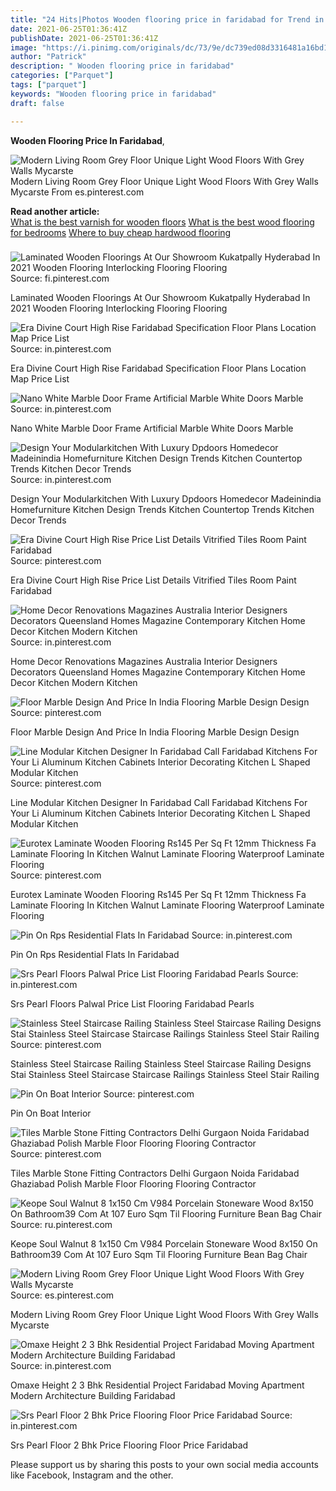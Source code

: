 ```yaml
---
title: "24 Hits|Photos Wooden flooring price in faridabad for Trend in 2022"
date: 2021-06-25T01:36:41Z
publishDate: 2021-06-25T01:36:41Z
image: "https://i.pinimg.com/originals/dc/73/9e/dc739ed08d3316481a16bd15540ec752.jpg"
author: "Patrick"
description: " Wooden flooring price in faridabad"
categories: ["Parquet"]
tags: ["parquet"]
keywords: "Wooden flooring price in faridabad"
draft: false

---
```

<!-- Head tag Code -->
**Wooden Flooring Price In Faridabad**, 

![Modern Living Room Grey Floor Unique Light Wood Floors With Grey Walls Mycarste](https://i.pinimg.com/originals/e2/6a/c4/e26ac42be42f6deca83efb891650c130.jpg "Modern Living Room Grey Floor Unique Light Wood Floors With Grey Walls Mycarste")
Modern Living Room Grey Floor Unique Light Wood Floors With Grey Walls Mycarste From es.pinterest.com

**Read another article:**  
[What is the best varnish for wooden floors](/what-is-the-best-varnish-for-wooden-floors/)
[What is the best wood flooring for bedrooms](/what-is-the-best-wood-flooring-for-bedrooms/)
[Where to buy cheap hardwood flooring](/where-to-buy-cheap-hardwood-flooring/)




### 

 


![Laminated Wooden Floorings At Our Showroom Kukatpally Hyderabad In 2021 Wooden Flooring Interlocking Flooring Flooring](https://i.pinimg.com/originals/a2/a5/8e/a2a58eeb7fad862266fcd0dd08fcac61.jpg "Laminated Wooden Floorings At Our Showroom Kukatpally Hyderabad In 2021 Wooden Flooring Interlocking Flooring Flooring")
Source: fi.pinterest.com

Laminated Wooden Floorings At Our Showroom Kukatpally Hyderabad In 2021 Wooden Flooring Interlocking Flooring Flooring  

![Era Divine Court High Rise Faridabad Specification Floor Plans Location Map Price List](https://i.pinimg.com/736x/32/47/a9/3247a911bab1c235d72c9daf9f0ac240--bed-room-era.jpg "Era Divine Court High Rise Faridabad Specification Floor Plans Location Map Price List")
Source: in.pinterest.com

Era Divine Court High Rise Faridabad Specification Floor Plans Location Map Price List  

![Nano White Marble Door Frame Artificial Marble White Doors Marble](https://i.pinimg.com/736x/30/7e/1f/307e1f4d8a2db25230696ad96562af61.jpg "Nano White Marble Door Frame Artificial Marble White Doors Marble")
Source: in.pinterest.com

Nano White Marble Door Frame Artificial Marble White Doors Marble  

![Design Your Modularkitchen With Luxury Dpdoors Homedecor Madeinindia Homefurniture Kitchen Design Trends Kitchen Countertop Trends Kitchen Decor Trends](https://i.pinimg.com/originals/9d/32/25/9d3225fc3da472c4047ec3dad8d6b2ec.jpg "Design Your Modularkitchen With Luxury Dpdoors Homedecor Madeinindia Homefurniture Kitchen Design Trends Kitchen Countertop Trends Kitchen Decor Trends")
Source: in.pinterest.com

Design Your Modularkitchen With Luxury Dpdoors Homedecor Madeinindia Homefurniture Kitchen Design Trends Kitchen Countertop Trends Kitchen Decor Trends  

![Era Divine Court High Rise Price List Details Vitrified Tiles Room Paint Faridabad](https://i.pinimg.com/originals/be/43/79/be437961acd0e1c80b294d707315e5ae.jpg "Era Divine Court High Rise Price List Details Vitrified Tiles Room Paint Faridabad")
Source: pinterest.com

Era Divine Court High Rise Price List Details Vitrified Tiles Room Paint Faridabad  

![Home Decor Renovations Magazines Australia Interior Designers Decorators Queensland Homes Magazine Contemporary Kitchen Home Decor Kitchen Modern Kitchen](https://i.pinimg.com/originals/2e/5b/88/2e5b88ace41d3394eb8bf7c81c68407e.jpg "Home Decor Renovations Magazines Australia Interior Designers Decorators Queensland Homes Magazine Contemporary Kitchen Home Decor Kitchen Modern Kitchen")
Source: in.pinterest.com

Home Decor Renovations Magazines Australia Interior Designers Decorators Queensland Homes Magazine Contemporary Kitchen Home Decor Kitchen Modern Kitchen  

![Floor Marble Design And Price In India Flooring Marble Design Design](https://i.pinimg.com/originals/ba/1a/ec/ba1aecbb6c3fdb4c8488c47abb396a8f.jpg "Floor Marble Design And Price In India Flooring Marble Design Design")
Source: pinterest.com

Floor Marble Design And Price In India Flooring Marble Design Design  

![Line Modular Kitchen Designer In Faridabad Call Faridabad Kitchens For Your Li Aluminum Kitchen Cabinets Interior Decorating Kitchen L Shaped Modular Kitchen](https://i.pinimg.com/originals/8b/bf/f5/8bbff593f4543aa90f08f12fcb438c41.jpg "Line Modular Kitchen Designer In Faridabad Call Faridabad Kitchens For Your Li Aluminum Kitchen Cabinets Interior Decorating Kitchen L Shaped Modular Kitchen")
Source: pinterest.com

Line Modular Kitchen Designer In Faridabad Call Faridabad Kitchens For Your Li Aluminum Kitchen Cabinets Interior Decorating Kitchen L Shaped Modular Kitchen  

![Eurotex Laminate Wooden Flooring Rs145 Per Sq Ft 12mm Thickness Fa Laminate Flooring In Kitchen Walnut Laminate Flooring Waterproof Laminate Flooring](https://i.pinimg.com/originals/94/5c/df/945cdf8b761b976d07629f66e9e63bff.jpg "Eurotex Laminate Wooden Flooring Rs145 Per Sq Ft 12mm Thickness Fa Laminate Flooring In Kitchen Walnut Laminate Flooring Waterproof Laminate Flooring")
Source: pinterest.com

Eurotex Laminate Wooden Flooring Rs145 Per Sq Ft 12mm Thickness Fa Laminate Flooring In Kitchen Walnut Laminate Flooring Waterproof Laminate Flooring  

![Pin On Rps Residential Flats In Faridabad](https://i.pinimg.com/originals/bc/16/6c/bc166c8780058302516ad6a557dfa5d1.jpg "Pin On Rps Residential Flats In Faridabad")
Source: in.pinterest.com

Pin On Rps Residential Flats In Faridabad  

![Srs Pearl Floors Palwal Price List Flooring Faridabad Pearls](https://i.pinimg.com/originals/e0/4a/cd/e04acd334b42ce656b02be3193974343.jpg "Srs Pearl Floors Palwal Price List Flooring Faridabad Pearls")
Source: in.pinterest.com

Srs Pearl Floors Palwal Price List Flooring Faridabad Pearls  

![Stainless Steel Staircase Railing Stainless Steel Staircase Railing Designs Stai Stainless Steel Staircase Staircase Railings Stainless Steel Stair Railing](https://i.pinimg.com/originals/1a/23/f3/1a23f32222437cb53c447674105ff533.jpg "Stainless Steel Staircase Railing Stainless Steel Staircase Railing Designs Stai Stainless Steel Staircase Staircase Railings Stainless Steel Stair Railing")
Source: pinterest.com

Stainless Steel Staircase Railing Stainless Steel Staircase Railing Designs Stai Stainless Steel Staircase Staircase Railings Stainless Steel Stair Railing  

![Pin On Boat Interior](https://i.pinimg.com/originals/dc/6c/4f/dc6c4f212d2108f758b1a9ff5c864e41.jpg "Pin On Boat Interior")
Source: pinterest.com

Pin On Boat Interior  

![Tiles Marble Stone Fitting Contractors Delhi Gurgaon Noida Faridabad Ghaziabad Polish Marble Floor Flooring Flooring Contractor](https://i.pinimg.com/736x/cc/63/78/cc637835d2a84e698f3b1b98b4e50bba.jpg "Tiles Marble Stone Fitting Contractors Delhi Gurgaon Noida Faridabad Ghaziabad Polish Marble Floor Flooring Flooring Contractor")
Source: pinterest.com

Tiles Marble Stone Fitting Contractors Delhi Gurgaon Noida Faridabad Ghaziabad Polish Marble Floor Flooring Flooring Contractor  

![Keope Soul Walnut 8 1x150 Cm V984 Porcelain Stoneware Wood 8x150 On Bathroom39 Com At 107 Euro Sqm Til Flooring Furniture Bean Bag Chair](https://i.pinimg.com/originals/84/1a/ff/841aff9a73457b3bcea2a64684b80ec5.jpg "Keope Soul Walnut 8 1x150 Cm V984 Porcelain Stoneware Wood 8x150 On Bathroom39 Com At 107 Euro Sqm Til Flooring Furniture Bean Bag Chair")
Source: ru.pinterest.com

Keope Soul Walnut 8 1x150 Cm V984 Porcelain Stoneware Wood 8x150 On Bathroom39 Com At 107 Euro Sqm Til Flooring Furniture Bean Bag Chair  

![Modern Living Room Grey Floor Unique Light Wood Floors With Grey Walls Mycarste](https://i.pinimg.com/originals/e2/6a/c4/e26ac42be42f6deca83efb891650c130.jpg "Modern Living Room Grey Floor Unique Light Wood Floors With Grey Walls Mycarste")
Source: es.pinterest.com

Modern Living Room Grey Floor Unique Light Wood Floors With Grey Walls Mycarste  

![Omaxe Height 2 3 Bhk Residential Project Faridabad Moving Apartment Modern Architecture Building Faridabad](https://i.pinimg.com/474x/ac/52/0a/ac520ae23c56e0d2f362f9aa6cea0bc8--bedrooms-change-.jpg "Omaxe Height 2 3 Bhk Residential Project Faridabad Moving Apartment Modern Architecture Building Faridabad")
Source: in.pinterest.com

Omaxe Height 2 3 Bhk Residential Project Faridabad Moving Apartment Modern Architecture Building Faridabad  

![Srs Pearl Floor 2 Bhk Price Flooring Floor Price Faridabad](https://i.pinimg.com/originals/dc/73/9e/dc739ed08d3316481a16bd15540ec752.jpg "Srs Pearl Floor 2 Bhk Price Flooring Floor Price Faridabad")
Source: in.pinterest.com

Srs Pearl Floor 2 Bhk Price Flooring Floor Price Faridabad  

Please support us by sharing this posts to your own social media accounts like Facebook, Instagram and the other.

